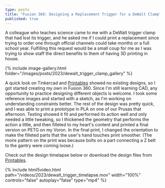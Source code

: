 ```yaml
---
type: posts
title: "Fusion 360: Designing a Replacement Trigger for a DeWalt Clamp"
published: true
---
```


A colleague who teaches science came to me with a DeWalt trigger clamp that had lost its trigger, and he asked me if I could print a replacement since trying to order one through official channels could take months or a full school year. Fulfilling this request would be a small coup for me as I was trying to show staff the direct benefits to them of having 3D printing in house.

{% include image-gallery.html folder="/images/posts/2023/dewalt_trigger_clamp_gallery" %}

A quick look on Tinkercad and [Printables](http://printables.com) showed no existing designs, so I got started creating my own in Fusion 360. Since I'm still learning CAD, any opportunity to practice designing different objects is welcome. I took some reference images and started with a sketch, as I'm working on understanding constraints better. The rest of the design was pretty quick, and I was able to print a prototype in PLA on one of our Prusas that afternoon. Testing showed it fit and performed its action well and only needed a little tweaking, so I thickened the geometry that performs the action a little, and then filleted to my heart's content and printed a final version on PETG on my Voron. In the final print, I changed the orientation to make the filleted parts that the user's hand touches print smoother. (The moire pattern on the print was because bolts on a part connecting a Z belt to the gantry were coming loose.)

Check out the design timelapse below or download the design files from [Printables](https://www.printables.com/model/386276-dewalt-trigger-clamp-replacement-trigger).

{% include html5video.html path="/videos/2023/dewalt_trigger_timelapse.mov" width="100%" controls="false" autoplay="false" type="mp4" %}